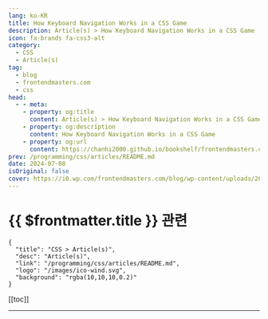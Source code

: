 ```yaml
---
lang: ko-KR
title: How Keyboard Navigation Works in a CSS Game
description: Article(s) > How Keyboard Navigation Works in a CSS Game
icon: fa-brands fa-css3-alt
category: 
  - CSS
  - Article(s)
tag: 
  - blog
  - frontendmasters.com
  - css
head:
  - - meta:
    - property: og:title
      content: Article(s) > How Keyboard Navigation Works in a CSS Game
    - property: og:description
      content: How Keyboard Navigation Works in a CSS Game
    - property: og:url
      content: https://chanhi2000.github.io/bookshelf/frontendmasters.com/how-keyboard-navigation-works-in-a-css-game.html
prev: /programming/css/articles/README.md
date: 2024-07-08
isOriginal: false
cover: https://i0.wp.com/frontendmasters.com/blog/wp-content/uploads/2024/07/Screenshot-2024-07-07-at-10.27.08%E2%80%AFAM.png?resize=1024%2C600&ssl=1
---
```


# {{ $frontmatter.title }} 관련

```component VPCard
{
  "title": "CSS > Article(s)",
  "desc": "Article(s)",
  "link": "/programming/css/articles/README.md",
  "logo": "/images/ico-wind.svg",
  "background": "rgba(10,10,10,0.2)"
}
```

[[toc]]

---

<SiteInfo
  name="How Keyboard Navigation Works in a CSS Game"
  desc="The navigation in this game works with the arrow keys, which is made possible with scroll driven animations, faked collision detection, and maintaining state with CSS custom properties."
  url="https://frontendmasters.com/news/how-keyboard-navigation-works-in-a-css-game/"
  logo="https://frontendmasters.com/favicon.ico"
  preview="https://i0.wp.com/frontendmasters.com/blog/wp-content/uploads/2024/07/Screenshot-2024-07-07-at-10.27.08%E2%80%AFAM.png?resize=1024%2C600&ssl=1"/>

<!-- TODO: 작성 -->
